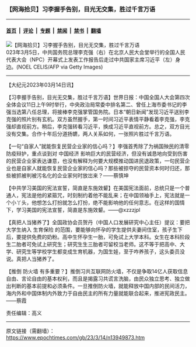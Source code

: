 ### 【网海拾贝】习李握手告别，目光无交集，胜过千言万语

---

#### [首页](../../../..?n13949873) &nbsp;|&nbsp; [评论](../../../../../epoch-comment?n13949873) &nbsp;|&nbsp; [专题](../../../../../epoch-special?n13949873) &nbsp;|&nbsp; [禁闻](../../../../../epoch-news?n13949873) &nbsp;|&nbsp; [禁书](../../../../../books?n13949873) &nbsp;|&nbsp; [翻墙](https://github.com/gfw-breaker/nogfw/blob/master/README.md?n13949873)


<div><img alt="【网海拾贝】习李握手告别，目光无交集，胜过千言万语" class="attachment-djy_600_400 size-djy_600_400 wp-post-image" src="https://i.epochtimes.com/assets/uploads/2023/03/id13949994-GettyImages-124775071.jpeg"/>
<div class="caption">
 023年3月5日，中共国务院总理李克强（右）在北京人民大会堂举行的全国人民代表大会（NPC）开幕式上发表工作报告后走过中共国家主席习近平（左）身边。(NOEL CELIS/AFP via Getty Images)
</div></div><hr/><div class="post_content" id="artbody" itemprop="articleBody">
 <!-- article content begin -->
 <p>
  【大纪元2023年03月14日讯】
 </p>
 <p>
  【习李握手告别，目光无交集，胜过千言万语】世界日报：中国全国人大会第四次全体会议11日上午9时举行，中央政治局常委中排名第二、曾任上海市委书记的李强当选第八任总理，将接棒李克强掌管国务院。日本“朝日新闻”发现习近平送别李克强的照片别有玄机。双方虽然握手，第一时间习近平表情平静看着李克强，李克强却直视前方。稍后，李克强转看习近平，换成习近平直视前方。总之，双方目光没有交集。合作十年后分道扬镳，两人关系如何，一张照片胜过千言万语。
 </p>
 <p>
  【一句“自家人”就能恢复民营企业家的信心吗？】李强首秀除了为祸国殃民的清零防疫辩护，重点谈到对
  <ok href="https://www.epochtimes.com/gb/tag/%E4%B8%AD%E5%9B%BD%E7%BB%8F%E6%B5%8E.html">
   中国经济
  </ok>
  影响巨大的民营经济，但没有诚恳地向受到伤害的民营企业家表达谦意，也没有解释为何要大规模推动国进民退政策，一句民营企业也是自家人就能恢复民营企业家的信心吗？那些被掠夺的民营资本何时归还，那些被抓被判被污名化的企业家何时放岀来？——蔡慎坤
 </p>
 <p>
  【中共学习美国的宪法宣誓，简直是东施效颦】在美国宪法面前，总统只是一个普通人，宪法是他的紧箍咒，时刻制约着他不能乱来；在中国领袖手上，宪法就是一个小丫头，他想怎么打扮就怎么打扮，绝不能影响他的任何意志。在这样的国情下，学习美国的宪法宣誓，简直是东施效颦。——@xzzzjpl
 </p>
 <p>
  【真把人当猪养了】全国政协会员贺丹（中国人口发展研究中心主任）提议：要把大学生纳入
  <ok href="https://www.epochtimes.com/gb/tag/%E7%94%9F%E8%82%B2%E4%BF%9D%E9%99%A9.html">
   生育保险
  </ok>
  的范围，要能够向怀孕的学生提供夫妻间住室，孩子生下后，要提供免费的奶粉。高中生怀孕生一胎，可免试上大学本科。女生在本科阶段生二胎者可免试上研究生；研究生生三胎者可留校当老师。这不等于把高中、大学、研究生等学校学生都变成生育机器，为国生娃，至于咋养孩子，这头委员没说。真把人当猪养了。
 </p>
 <p>
  【推倒
  <ok href="https://www.epochtimes.com/gb/tag/%E9%98%B2%E7%81%AB%E5%A2%99.html">
   防火墙
  </ok>
  有多重要？】推倒习共互联网防火墙，不仅是争取14亿人获取信息自由、言论自由的基本权利，而且是揭露习共谎言洗脑，由民众独立思考、独立做出判断的基本前提和必须条件。一旦推倒防火墙，就能释放中国内部的民间活力，海内外和中国体制内外致力于自由民主的所有力量就能联合起来，推进宪政民主。——蔡霞
 </p>
 <p>
  责任编辑：高义
 </p>
 <!-- article content end -->
 <div id="below_article_ad">
 </div>
</div>


---

原文链接（需翻墙）：https://www.epochtimes.com/gb/23/3/14/n13949873.htm